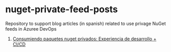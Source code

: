 # nuget-private-feed-posts

Repository to support blog articles (in spanish) related to use privage NuGet feeds in Azuree DevOps

1. [Consumiendo paquetes nuget privados: Experiencia de desarrollo + CI/CD](https://www.serginet.com/2021/05/consumiendo-paquetes-nuget-privados.html)
